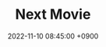 ---
layout: post
title: 'Next Movie'
caption: Next JS를 이용하여 만든 Movie App
description: >
  Next JS를 이용하여 만든 Movie App
date: 2022-11-10 08:45:00 +0900
categories: [devlog, practice]  
image: 
  path: ..\assets\img\post_img\next.png
links:
  - title: Room
    url: http://jypit.github.io/nextjs-basic
sitemap: false
---